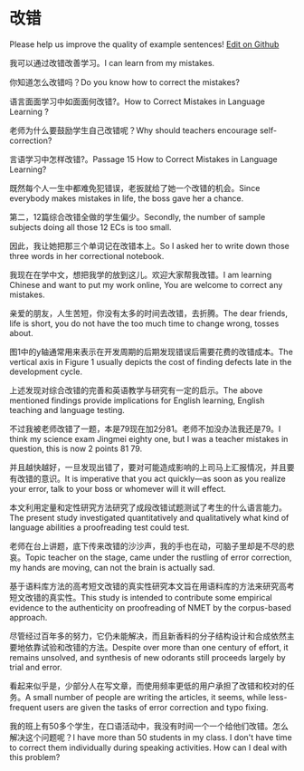 # 改错

Please help us improve the quality of example sentences! [Edit on Github](https://github.com/jiyushe/jiyu-example-sentence-source/blob/main/chinese/gaicuo.md)

<p><span class="chinese">我可以通过改错改善学习。</span><span class="english">I can learn from my mistakes.</span></p>

<p><span class="chinese">你知道怎么改错吗？</span><span class="english">Do you know how to correct the mistakes?</span></p>

<p><span class="chinese">语言面面学习中如面面何改错?。</span><span class="english">How to Correct Mistakes in Language Learning ?</span></p>

<p><span class="chinese">老师为什么要鼓励学生自己改错呢？</span><span class="english">Why should teachers encourage self-correction?</span></p>

<p><span class="chinese">言语学习中怎样改错?。</span><span class="english">Passage 15 How to Correct Mistakes in Language Learning?</span></p>

<p><span class="chinese">既然每个人一生中都难免犯错误，老扳就给了她一个改错的机会。</span><span class="english">Since everybody makes mistakes in life, the boss gave her a chance.</span></p>

<p><span class="chinese">第二，12篇综合改错全做的学生偏少。</span><span class="english">Secondly, the number of sample subjects doing all those 12 ECs is too small.</span></p>

<p><span class="chinese">因此，我让她把那三个单词记在改错本上。</span><span class="english">So I asked her to write down those three words in her correctional notebook.</span></p>

<p><span class="chinese">我现在在学中文，想把我学的放到这儿。欢迎大家帮我改错。</span><span class="english">I am learning Chinese and want to put my work online, You are welcome to correct any mistakes.</span></p>

<p><span class="chinese">亲爱的朋友，人生苦短，你没有太多的时间去改错，去折腾。</span><span class="english">The dear friends, life is short, you do not have the too much time to change wrong, tosses about.</span></p>

<p><span class="chinese">图1中的y轴通常用来表示在开发周期的后期发现错误后需要花费的改错成本。</span><span class="english">The vertical axis in Figure 1 usually depicts the cost of finding defects late in the development cycle.</span></p>

<p><span class="chinese">上述发现对综合改错的完善和英语教学与研究有一定的启示。</span><span class="english">The above mentioned findings provide implications for English learning, English teaching and language testing.</span></p>

<p><span class="chinese">不过我被老师改错了一题，本是79现在加2分81。老师不加没办法我还是79。</span><span class="english">I think my science exam Jingmei eighty one, but I was a teacher mistakes in question, this is now 2 points 81 79.</span></p>

<p><span class="chinese">并且越快越好，一旦发现出错了，要对可能造成影响的上司马上汇报情况，并且要有改错的意识。</span><span class="english">It is imperative that you act quickly—as soon as you realize your error, talk to your boss or whomever will it will effect.</span></p>

<p><span class="chinese">本文利用定量和定性研究方法研究了成段改错试题测试了考生的什么语言能力。</span><span class="english">The present study investigated quantitatively and qualitatively what kind of language abilities a proofreading test could test.</span></p>

<p><span class="chinese">老师在台上讲题，底下传来改错的沙沙声，我的手也在动，可脑子里却是不尽的悲哀。</span><span class="english">Topic teacher on the stage, came under the rustling of error correction, my hands are moving, can not the brain is actually sad.</span></p>

<p><span class="chinese">基于语料库方法的高考短文改错的真实性研究本文旨在用语料库的方法来研究高考短文改错的真实性。</span><span class="english">This study is intended to contribute some empirical evidence to the authenticity on proofreading of NMET by the corpus-based approach.</span></p>

<p><span class="chinese">尽管经过百年多的努力，它仍未能解决，而且新香料的分子结构设计和合成依然主要地依靠试验和改错的方法。</span><span class="english">Despite over more than one century of effort, it remains unsolved, and synthesis of new odorants still proceeds largely by trial and error.</span></p>

<p><span class="chinese">看起来似乎是，少部分人在写文章，而使用频率更低的用户承担了改错和校对的任务。</span><span class="english">A small number of people are writing the articles, it seems, while less-frequent users are given the tasks of error correction and typo fixing.</span></p>

<p><span class="chinese">我的班上有50多个学生，在口语活动中，我没有时间一个一个给他们改错。怎么解决这个问题呢？</span><span class="english">I have more than 50 students in my class. I don't have time to correct them individually during speaking activities. How can I deal with this problem?</span></p>

